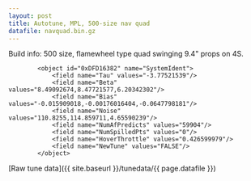 ```yaml
---
layout: post
title: Autotune, MPL, 500-size nav quad
datafile: navquad.bin.gz
---
```


Build info: 500 size, flamewheel type quad swinging 9.4" props on 4S.

```
        <object id="0xDFD16382" name="SystemIdent">
            <field name="Tau" values="-3.77521539"/>
            <field name="Beta" values="8.49092674,8.47721577,6.20342302"/>
            <field name="Bias" values="-0.015909018,-0.00176016404,-0.0647798181"/>
            <field name="Noise" values="110.8255,114.859711,4.65590239"/>
            <field name="NumAfPredicts" values="59904"/>
            <field name="NumSpilledPts" values="0"/>
            <field name="HoverThrottle" values="0.426599979"/>
            <field name="NewTune" values="FALSE"/>
        </object>
```

[Raw tune data]({{ site.baseurl }}/tunedata/{{ page.datafile }})
